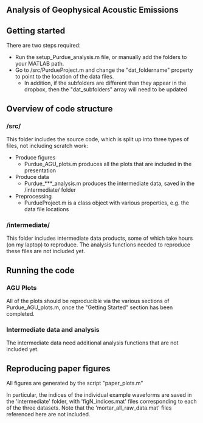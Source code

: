 
## Analysis of Geophysical Acoustic Emissions

## Getting started

There are two steps required:
* Run the setup_Purdue_analysis.m file, or manually add the folders to your MATLAB path.
* Go to /src/PurdueProject.m and change the "dat_foldername" property to point to the location of the data files.
  * In addition, if the subfolders are different than they appear in the dropbox, then the "dat_subfolders" array will need to be updated

## Overview of code structure

### /src/
This folder includes the source code, which is split up into three types of files, not including scratch work:

* Produce figures
  * Purdue_AGU_plots.m produces all the plots that are included in the presentation
* Produce data
  * Purdue_***_analysis.m produces the intermediate data, saved in the /intermediate/ folder
* Preprocessing
  * PurdueProject.m is a class object with various properties, e.g. the data file locations


### /intermediate/
This folder includes intermediate data products, some of which take hours (on my laptop) to reproduce. The analysis functions needed to reproduce these files are not included yet.


## Running the code

### AGU Plots
All of the plots should be reproducible via the various sections of Purdue_AGU_plots.m, once the "Getting Started" section has been completed.

### Intermediate data and analysis
The intermediate data need additional analysis functions that are not included yet. 


## Reproducing paper figures

All figures are generated by the script "paper_plots.m" 

In particular, the indices of the individual example waveforms are saved in the 'intermediate' folder, with 'figN_indices.mat' files corresponding to each of the three datasets.
Note that the 'mortar_all_raw_data.mat' files referenced here are not included.
